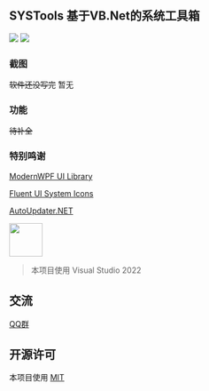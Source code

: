 ## SYSTools 基于VB.Net的系统工具箱
  
![](https://img.shields.io/github/license/Hikarisame-Technology-Studio/SYSTools?style=flat-square)
![](https://img.shields.io/badge/Language-VB.net-blue?style=flat-square)

  
### 截图
  
~~软件还没写完~~ 暂无

### 功能

~~待补全~~

### 特别鸣谢 

[ModernWPF UI Library](https://github.com/Kinnara/ModernWpf)

[Fluent UI System Icons](https://github.com/microsoft/fluentui-system-icons)

[AutoUpdater.NET](https://github.com/ravibpatel/AutoUpdater.NET)

<img src="https://visualstudio.microsoft.com/wp-content/uploads/2021/10/Product-Icon.svg" width="60"/>

>本项目使用 Visual Studio 2022

## 交流

[QQ群](https://jq.qq.com/?_wv=1027&k=OdcgcHfD)

## 开源许可

本项目使用 [MIT](https://github.com/Hikarisame-Technology-Studio/SYSTools/blob/VB.Net/LICENSE)